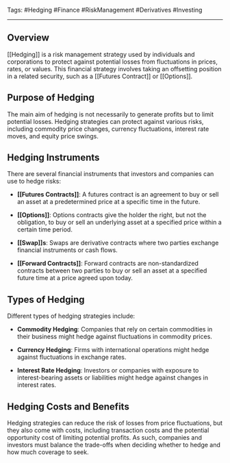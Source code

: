 Tags: #Hedging #Finance #RiskManagement #Derivatives #Investing

---

## Overview

[[Hedging]] is a risk management strategy used by individuals and corporations to protect against potential losses from fluctuations in prices, rates, or values. This financial strategy involves taking an offsetting position in a related security, such as a [[Futures Contract]] or [[Options]].

## Purpose of Hedging

The main aim of hedging is not necessarily to generate profits but to limit potential losses. Hedging strategies can protect against various risks, including commodity price changes, currency fluctuations, interest rate moves, and equity price swings.

## Hedging Instruments

There are several financial instruments that investors and companies can use to hedge risks:

- **[[Futures Contracts]]**: A futures contract is an agreement to buy or sell an asset at a predetermined price at a specific time in the future.
    
- **[[Options]]**: Options contracts give the holder the right, but not the obligation, to buy or sell an underlying asset at a specified price within a certain time period.
    
- **[[Swap]]s**: Swaps are derivative contracts where two parties exchange financial instruments or cash flows.
    
- **[[Forward Contracts]]**: Forward contracts are non-standardized contracts between two parties to buy or sell an asset at a specified future time at a price agreed upon today.
    

## Types of Hedging

Different types of hedging strategies include:

- **Commodity Hedging**: Companies that rely on certain commodities in their business might hedge against fluctuations in commodity prices.
    
- **Currency Hedging**: Firms with international operations might hedge against fluctuations in exchange rates.
    
- **Interest Rate Hedging**: Investors or companies with exposure to interest-bearing assets or liabilities might hedge against changes in interest rates.
    

## Hedging Costs and Benefits

Hedging strategies can reduce the risk of losses from price fluctuations, but they also come with costs, including transaction costs and the potential opportunity cost of limiting potential profits. As such, companies and investors must balance the trade-offs when deciding whether to hedge and how much coverage to seek.